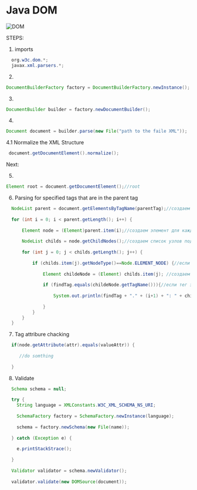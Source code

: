 # Java DOM
![DOM](https://cdn2.howtodoinjava.com/wp-content/uploads/2014/07/dom.gif)

STEPS:
1. imports
```java
  org.w3c.dom.*;  
  javax.xml.parsers.*;
```

2. 
```java 
DocumentBuilderFactory factory = DocumentBuilderFactory.newInstance();
```

3. 
```java 
DocumentBuilder builder = factory.newDocumentBuilder();
```

4. 
```java 
Document document = builder.parse(new File("path to the faile XML"));
```

4.1 Normalize the XML Structure
  ```java 
   document.getDocumentElement().normalize();
   ```
   
Next:

5. 
```java 
Element root = document.getDocumentElement();//root 
```

6. Parsing for specified tags that are in the parent tag
```java
  NodeList parent = document.getElementsByTagName(parentTag);//создаем список узлов по указанному тегу
  
  for (int i = 0; i < parent.getLength(); i++) {
  
      Element node = (Element)parent.item(i);//создаем элемент для каждого узла в списке
      
      NodeList childs = node.getChildNodes();//создаем список узлов подузлов для каждого элемента
      
      for (int j = 0; j < childs.getLength(); j++) {
      
          if (childs.item(j).getNodeType()==Node.ELEMENT_NODE) {//если это подузел - типа элемент
          
              Element childeNode = (Element) childs.item(j); //создаем элемент для этого подузла
              
              if (findTag.equals(childeNode.getTagName())){//если тег этого элемента = искомому
              
                  System.out.println(findTag + "." + (i+1) + ": " + childeNode.getTextContent());//печатаем его текст 
                  
              } 
          }
      }           
  }
```  
7. Tag attribure chacking
```java
  if(node.getAttribute(attr).equals(valueAttr)) {
  
     //do somthing
     
  }
 ```
8. Validate
```java
  Schema schema = null;
  
  try {
    String language = XMLConstants.W3C_XML_SCHEMA_NS_URI;
    
    SchemaFactory factory = SchemaFactory.newInstance(language);
    
    schema = factory.newSchema(new File(name));
    
  } catch (Exception e) {
  
    e.printStackStrace();
    
  }
  
  Validator validator = schema.newValidator();
  
  validator.validate(new DOMSource(document));
```

